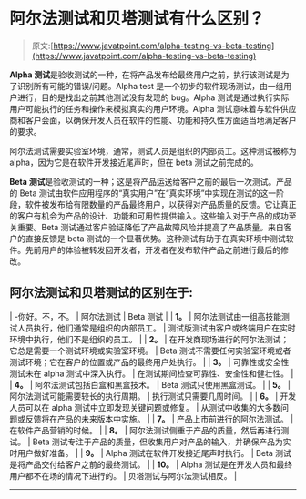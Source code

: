 # 阿尔法测试和贝塔测试有什么区别？

> 原文:[https://www.javatpoint.com/alpha-testing-vs-beta-testing](https://www.javatpoint.com/alpha-testing-vs-beta-testing)

**Alpha 测试**是验收测试的一种，在将产品发布给最终用户之前，执行该测试是为了识别所有可能的错误/问题。Alpha test 是一个初步的软件现场测试，由一组用户进行，目的是找出之前其他测试没有发现的 bug。Alpha 测试是通过执行实际用户可能执行的任务和操作来模拟真实的用户环境。Alpha 测试意味着与软件供应商和客户会面，以确保开发人员在软件的性能、功能和持久性方面适当地满足客户的要求。

阿尔法测试需要实验室环境，通常，测试人员是组织的内部员工。这种测试被称为 alpha，因为它是在软件开发接近尾声时，但在 beta 测试之前完成的。

**Beta 测试**是验收测试的一种；这是将产品运送给客户之前的最后一次测试。产品的 Beta 测试由软件应用程序的“真实用户”在“真实环境”中实现在测试的这一阶段，软件被发布给有限数量的产品最终用户，以获得对产品质量的反馈。它让真正的客户有机会为产品的设计、功能和可用性提供输入。这些输入对于产品的成功至关重要。Beta 测试通过客户验证降低了产品故障风险并提高了产品质量。来自客户的直接反馈是 beta 测试的一个显著优势。这种测试有助于在真实环境中测试软件。先前用户的体验被转发回开发者，开发者在发布软件产品之前进行最后的修改。

## 阿尔法测试和贝塔测试的区别在于:

| -你好。不，不。 | 阿尔法测试 | Beta 测试 |
| **1。** | 阿尔法测试由一组高技能测试人员执行，他们通常是组织的内部员工。 | 测试版测试由客户或终端用户在实时环境中执行，他们不是组织的员工。 |
| **2。** | 在开发商现场进行的阿尔法测试；它总是需要一个测试环境或实验室环境。 | Beta 测试不需要任何实验室环境或者测试环境；它在客户的位置或产品的最终用户处执行。 |
| **3。** | 可靠性或安全性测试未在 alpha 测试中深入执行。 | 在测试期间检查可靠性、安全性和健壮性。 |
| **4。** | 阿尔法测试包括白盒和黑盒技术。 | Beta 测试只使用黑盒测试。 |
| **5。** | 阿尔法测试可能需要较长的执行周期。 | 执行测试只需要几周时间。 |
| **6。** | 开发人员可以在 alpha 测试中立即发现关键问题或修复。 | 从测试中收集的大多数问题或反馈将在产品的未来版本中实施。 |
| **7。** | 产品上市前进行的阿尔法测试。 | 在软件产品营销的时候。 |
| **8。** | 阿尔法测试侧重于产品的质量，然后再进行测试。 | Beta 测试专注于产品的质量，但收集用户对产品的输入，并确保产品为实时用户做好准备。 |
| **9。** | Alpha 测试在软件开发接近尾声时执行。 | Beta 测试是将产品交付给客户之前的最终测试。 |
| **10。** | Alpha 测试是在开发人员和最终用户都不在场的情况下进行的。 | 贝塔测试与阿尔法测试相反。 |

* * *